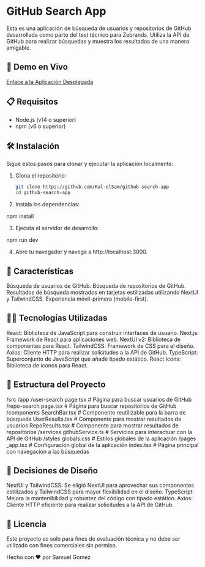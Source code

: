 # GitHub Search App

Esta es una aplicación de búsqueda de usuarios y repositorios de GitHub desarrollada como parte del test técnico para Zebrands. Utiliza la API de GitHub para realizar búsquedas y muestra los resultados de una manera amigable.

## 🚀 Demo en Vivo

[Enlace a la Aplicación Desplegada](https://github-search-app-nu.vercel.app/)

## 📋 Requisitos

- Node.js (v14 o superior)
- npm (v6 o superior)

## 🛠️ Instalación

Sigue estos pasos para clonar y ejecutar la aplicación localmente:

1. Clona el repositorio:

   ```bash
   git clone https://github.com/Kal-elSam/github-search-app
   cd github-search-app

   ```

2. Instala las dependencias:

npm install

3. Ejecuta el servidor de desarrollo:

npm run dev

4. Abre tu navegador y navega a http://localhost:3000.

## 🌟 Características

Búsqueda de usuarios de GitHub.
Búsqueda de repositorios de GitHub.
Resultados de búsqueda mostrados en tarjetas estilizadas utilizando NextUI y TailwindCSS.
Experiencia móvil-primera (mobile-first).

## 🧑‍💻 Tecnologías Utilizadas

React: Biblioteca de JavaScript para construir interfaces de usuario.
Next.js: Framework de React para aplicaciones web.
NextUI v2: Biblioteca de componentes para React.
TailwindCSS: Framework de CSS para el diseño.
Axios: Cliente HTTP para realizar solicitudes a la API de GitHub.
TypeScript: Superconjunto de JavaScript que añade tipado estático.
React Icons: Biblioteca de iconos para React.

## 📂 Estructura del Proyecto

/src
/app
/user-search
page.tsx # Página para buscar usuarios de GitHub
/repo-search
page.tsx # Página para buscar repositorios de GitHub
/components
SearchBar.tsx # Componente reutilizable para la barra de búsqueda
UserResults.tsx # Componente para mostrar resultados de usuarios
RepoResults.tsx # Componente para mostrar resultados de repositorios
/services
githubService.ts # Servicios para interactuar con la API de GitHub
/styles
globals.css # Estilos globales de la aplicación
/pages
\_app.tsx # Configuración global de la aplicación
index.tsx # Página principal con navegación a las búsquedas

## 📝 Decisiones de Diseño

NextUI y TailwindCSS: Se eligió NextUI para aprovechar sus componentes estilizados y TailwindCSS para mayor flexibilidad en el diseño.
TypeScript: Mejora la mantenibilidad y robustez del código con tipado estático.
Axios: Cliente HTTP eficiente para realizar solicitudes a la API de GitHub.

## 📄 Licencia

Este proyecto es solo para fines de evaluación técnica y no debe ser utilizado con fines comerciales sin permiso.

Hecho con ❤️ por Samuel Gomez
